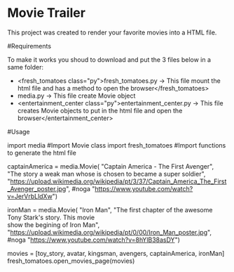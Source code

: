 # Movie Trailer

This project was created to render your favorite movies into a HTML file.

#Requirements

To make it works you shoud to download and put the 3 files below in a same folder:

- <fresh_tomatoes class="py">fresh_tomatoes.py -> This file mount the html file and has a method to open the browser</fresh_tomatoes>
- <media class="py">media.py -> This file create Movie object</media>
- <entertainment_center class="py">entertainment_center.py -> This file creates Movie objects to put in the html file and open the browser</entertainment_center>

#Usage

import media #Import Movie class
import fresh_tomatoes #Import functions to generate the html file

captainAmerica = media.Movie(
    "Captain America - The First Avenger",
    "The story a weak man whose is chosen to became a super soldier",
    "https://upload.wikimedia.org/wikipedia/pt/3/37/Captain_America_The_First_Avenger_poster.jpg", #noga
    "https://www.youtube.com/watch?v=JerVrbLldXw")

ironMan = media.Movie(
    "Iron Man",
    "The first chapter of the awesome Tony Stark's story. This movie \
    show the begining of Iron Man",
    "https://upload.wikimedia.org/wikipedia/pt/0/00/Iron_Man_poster.jpg", #noga
    "https://www.youtube.com/watch?v=8hYlB38asDY")

movies = [toy_story, avatar, kingsman, avengers, captainAmerica, ironMan]
fresh_tomatoes.open_movies_page(movies)